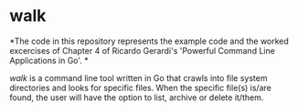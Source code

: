 # walk

*The code in this repository represents the example code and the worked excercises of Chapter 4 of Ricardo Gerardi's 'Powerful Command Line Applications in Go'. *

*walk* is a command line tool written in Go that crawls into file system directories and looks for specific files. When the specific file(s) is/are found, the user will have the option to list, archive or delete it/them.
